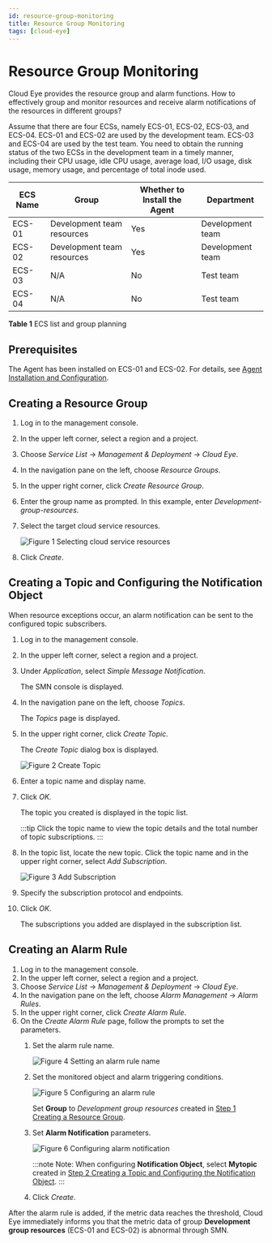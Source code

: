 ```yaml
---
id: resource-group-monitoring
title: Resource Group Monitoring 
tags: [cloud-eye]
---
```


# Resource Group Monitoring

Cloud Eye provides the resource group and alarm functions. How to effectively group and monitor resources and receive alarm notifications of the resources in different groups?

Assume that there are four ECSs, namely ECS-01, ECS-02, ECS-03, and ECS-04. ECS-01 and ECS-02 are used by the development team. ECS-03 and ECS-04 are used by the test team. You need to obtain the running status of the two ECSs in the development team in a timely manner, including their CPU usage, idle CPU usage, average load, I/O usage, disk usage, memory usage, and percentage of total inode used.

|ECS Name|Group                     |Whether to Install the Agent|Department      |
|--------|--------------------------|----------------------------|----------------|
|ECS-01  |Development team resources|Yes                         |Development team|
|ECS-02  |Development team resources|Yes                         |Development team|
|ECS-03  |N/A                       |No                          |Test team       |
|ECS-04  |N/A                       |No                          |Test team       |

**Table 1** ECS list and group planning

## Prerequisites

The Agent has been installed on ECS-01 and ECS-02. For details, see [Agent Installation and Configuration](https://docs.otc.t-systems.com/cloud-eye/umn/server_monitoring/agent_installation_and_configuration.html).

## Creating a Resource Group

1. Log in to the management console.
2. In the upper left corner, select a region and a project.
3. Choose *Service List* -> *Management & Deployment* -> *Cloud Eye*.
4. In the navigation pane on the left, choose *Resource Groups*.
5. In the upper right corner, click *Create Resource Group*.
6. Enter the group name as prompted. In this example, enter *Development-group-resources*.
7. Select the target cloud service resources.

    ![**Figure 1** Selecting cloud service resources](/img/docs/best-practices/management-and-deployment/cloud-eye/en-us_image_0230389993.png)

8. Click *Create*.

## Creating a Topic and Configuring the Notification Object

When resource exceptions occur, an alarm notification can be sent to the configured topic subscribers.

1. Log in to the management console.
2. In the upper left corner, select a region and a project.
3. Under *Application*, select *Simple Message Notification*.

    The SMN console is displayed.

4. In the navigation pane on the left, choose *Topics*.

    The *Topics* page is displayed.

5. In the upper right corner, click *Create Topic*.

    The *Create Topic* dialog box is displayed.

    ![**Figure 2** Create Topic](/img/docs/best-practices/management-and-deployment/cloud-eye/en-us_image_0230390003.png)

6. Enter a topic name and display name.
7. Click *OK.*

    The topic you created is displayed in the topic list.

    :::tip
    Click the topic name to view the topic details and the total number of topic subscriptions.
    :::

8. In the topic list, locate the new topic. Click the topic name and in the upper right corner, select *Add Subscription*.

    ![**Figure 3** Add Subscription](/img/docs/best-practices/management-and-deployment/cloud-eye/en-us_image_0230391072.png)

9. Specify the subscription protocol and endpoints.
10. Click *OK*.

    The subscriptions you added are displayed in the subscription list.

## Creating an Alarm Rule

1. Log in to the management console.
2. In the upper left corner, select a region and a project.
3. Choose *Service List* -> *Management & Deployment* -> *Cloud Eye*.
4. In the navigation pane on the left, choose *Alarm Management* -> *Alarm Rules*.
5. In the upper right corner, click *Create Alarm Rule*.
6. On the *Create Alarm Rule* page, follow the prompts to set the parameters.
    1. Set the alarm rule name.

        ![**Figure 4** Setting an alarm rule name](/img/docs/best-practices/management-and-deployment/cloud-eye/en-us_image_0229987443.png)

    2. Set the monitored object and alarm triggering conditions.

        ![**Figure 5** Configuring an alarm rule](/img/docs/best-practices/management-and-deployment/cloud-eye/en-us_image_0229987653.png)

        Set **Group** to *Development group resources* created in [Step 1 Creating a Resource Group](#creating-a-resource-group).

    3. Set **Alarm Notification** parameters.

        ![**Figure 6** Configuring alarm notification](/img/docs/best-practices/management-and-deployment/cloud-eye/en-us_image_0229987913.png)

        :::note
        Note: When configuring **Notification Object**, select **Mytopic** created in [Step 2 Creating a Topic and Configuring the Notification Object](#creating-a-topic-and-configuring-the-notification-object).
        :::

    4. Click *Create*.

After the alarm rule is added, if the metric data reaches the threshold, Cloud Eye immediately informs you that the metric data of group **Development group resources** (ECS-01 and ECS-02) is abnormal through SMN.
